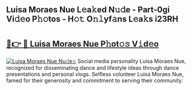 ## Luisa Moraes Nue L𝚎a𝚔ed N𝚞𝚍e - Part-0gi Vi𝚍𝚎o P𝚑𝚘tos - H𝚘𝚝 O𝚗𝚕yf𝚊ns L𝚎a𝚔s i23RH

# <h2><a href="http://kf0eamv.oniu.top/?m=Luisa+Moraes+Nue">🔗👉 🔴 Luisa Moraes Nue P𝚑ot𝚘𝚜 V𝚒d𝚎o</a></h2>

[![Luisa Moraes Nue Nu𝚍e𝚜](https://i.imgur.com/0qMVB7G.gif)](http://kf0eamv.oniu.top/?m=Luisa+Moraes+Nue)
Social media personality Luisa Moraes Nue, recognized for disseminating dance and lifestyle ideas through dance presentations and personal vlogs. Selfless volunteer Luisa Moraes Nue, famed for their generosity and commitment to serving their community.  
